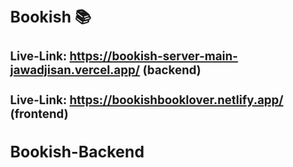 # Bookish 📚

## Live-Link: https://bookish-server-main-jawadjisan.vercel.app/ (backend)

## Live-Link: https://bookishbooklover.netlify.app/ (frontend)

# Bookish-Backend
